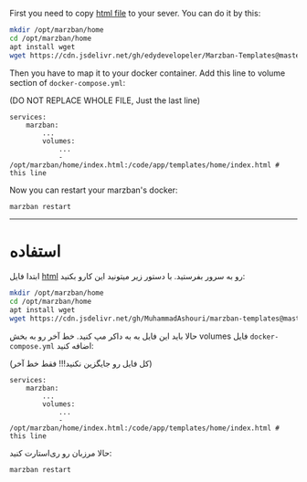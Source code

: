 First you need to copy [html file](https://github.com/MuhammadAshouri/marzban-templates/blob/master/mock-login/index.html) to your sever. You can do it by this:

```bash
mkdir /opt/marzban/home
cd /opt/marzban/home
apt install wget
wget https://cdn.jsdelivr.net/gh/edydevelopeler/Marzban-Templates@master/mock-login/index.html
```

Then you have to map it to your docker container. Add this line to volume section of `docker-compose.yml`:

(DO NOT REPLACE WHOLE FILE, Just the last line)
```docker
services:
    marzban:
        ...
        volumes:
            ...
            - /opt/marzban/home/index.html:/code/app/templates/home/index.html # this line
```

Now you can restart your marzban's docker:
```
marzban restart
```

---

# استفاده

ابتدا فایل [html](https://github.com/MuhammadAshouri/marzban-templates/blob/master/mock-login/index.html) رو به سرور بفرستید. با دستور زیر میتونید این کارو بکنید:

```bash
mkdir /opt/marzban/home
cd /opt/marzban/home
apt install wget
wget https://cdn.jsdelivr.net/gh/MuhammadAshouri/marzban-templates@master/mock-login/index.html
```

حالا باید این فایل به به داکر مپ کنید. خط آخر رو به بخش volumes فایل `docker-compose.yml` اضافه کنید:

(کل فایل رو جایگزین نکنید!!! فقط خط آخر)
```docker
services:
    marzban:
        ...
        volumes:
            ...
            - /opt/marzban/home/index.html:/code/app/templates/home/index.html # this line
```

حالا مرزبان رو ری‌استارت کنید:
```
marzban restart
```
